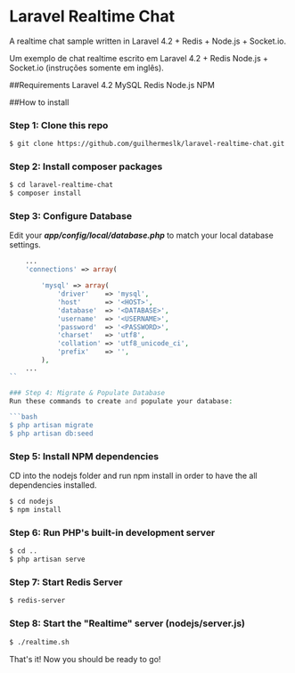 # Laravel Realtime Chat

A realtime chat sample written in Laravel 4.2 + Redis + Node.js + Socket.io.

Um exemplo de chat realtime escrito em Laravel 4.2 + Redis Node.js + Socket.io (instruções somente em inglês).

##Requirements
	Laravel 4.2
	MySQL
	Redis
	Node.js
	NPM

##How to install
### Step 1: Clone this repo

```bash
$ git clone https://github.com/guilhermeslk/laravel-realtime-chat.git
```
### Step 2: Install composer packages

```bash
$ cd laravel-realtime-chat
$ composer install
```
### Step 3: Configure Database
Edit your ***app/config/local/database.php*** to match your local database settings.

```php
    ...
	'connections' => array(

		'mysql' => array(
			'driver'    => 'mysql',
			'host'      => '<HOST>',
			'database'  => '<DATABASE>',
			'username'  => '<USERNAME>',
			'password'  => '<PASSWORD>',
			'charset'   => 'utf8',
			'collation' => 'utf8_unicode_ci',
			'prefix'    => '',
		),
    ...
``

### Step 4: Migrate & Populate Database
Run these commands to create and populate your database:

```bash
$ php artisan migrate
$ php artisan db:seed
```

### Step 5: Install NPM dependencies
CD into the nodejs folder and run npm install in order to have the all dependencies installed.

```bash
$ cd nodejs
$ npm install
```

### Step 6: Run PHP's built-in development server

```bash
$ cd ..
$ php artisan serve
```
### Step 7: Start Redis Server

```bash
$ redis-server
```

### Step 8: Start the "Realtime" server (nodejs/server.js)

```bash
$ ./realtime.sh
```

That's it! Now you should be ready to go!
